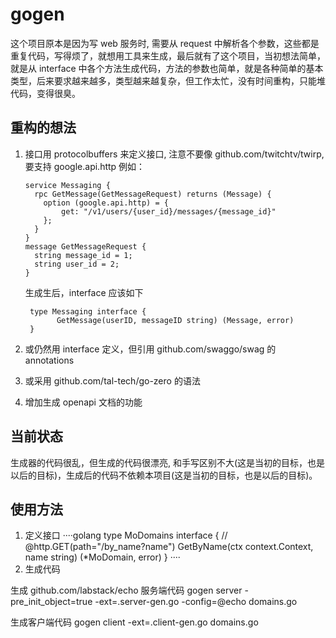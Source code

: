 # gogen

这个项目原本是因为写 web 服务时, 需要从 request 中解析各个参数，这些都是重复代码，写得烦了，就想用工具来生成，最后就有了这个项目，当初想法简单，就是从 interface 中各个方法生成代码，方法的参数也简单，就是各种简单的基本类型，后来要求越来越多，类型越来越复杂，但工作太忙，没有时间重构，只能堆代码，变得很臭。

## 重构的想法
1. 接口用 protocolbuffers 来定义接口, 注意不要像 github.com/twitchtv/twirp, 要支持 google.api.http
     例如：
     ````
     service Messaging {
       rpc GetMessage(GetMessageRequest) returns (Message) {
         option (google.api.http) = {
             get: "/v1/users/{user_id}/messages/{message_id}"
         };
       }
     }
     message GetMessageRequest {
       string message_id = 1;
       string user_id = 2;
    }
    ````
    生成生后，interface 应该如下
     ````golang
      type Messaging interface {
            GetMessage(userID, messageID string) (Message, error)
      }
     ````
2. 或仍然用 interface 定义，但引用 github.com/swaggo/swag 的 annotations 

3. 或采用 github.com/tal-tech/go-zero 的语法

4. 增加生成 openapi 文档的功能

## 当前状态
生成器的代码很乱，但生成的代码很漂亮, 和手写区别不大(这是当初的目标，也是以后的目标)，生成后的代码不依赖本项目(这是当初的目标，也是以后的目标)。

## 使用方法

1. 定义接口
····golang
type MoDomains interface {
	// @http.GET(path="/by_name?name")
	GetByName(ctx context.Context, name string) (*MoDomain, error)
}
····
3. 生成代码

生成 github.com/labstack/echo 服务端代码
gogen server -pre_init_object=true -ext=.server-gen.go -config=@echo domains.go

生成客户端代码
gogen client -ext=.client-gen.go domains.go


